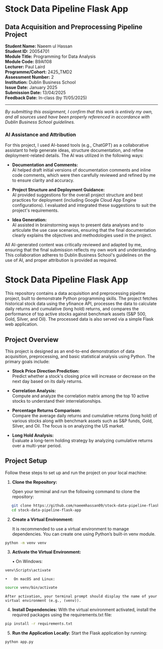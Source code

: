 # Stock Data Pipeline Flask App
## Data Acquisition and Preprocessing Pipeline Project

**Student Name:** Naeem ul Hassan  
**Student ID:** 20054701  
**Module Title:** Programming for Data Analysis  
**Module Code:** B9AI108  
**Lecturer:** Paul Laird  
**Programme/Cohort:** 2425_TMD2  
**Assessment Number:** 2  
**Institution:** Dublin Business School  
**Issue Date:** January 2025  
**Submission Date:** 13/04/2025  
**Feedback Date:** In-class (by 11/05/2025)

---

*By submitting this assignment, I confirm that this work is entirely my own, and all sources used have been properly referenced in accordance with Dublin Business School guidelines.*

### AI Assistance and Attribution

For this project, I used AI-based tools (e.g., ChatGPT) as a collaborative assistant to help generate ideas, structure documentation, and refine deployment-related details. The AI was utilized in the following ways:

- **Documentation and Comments:**  
  AI helped draft initial versions of documentation comments and inline code comments, which were then carefully reviewed and refined by me to ensure clarity and accuracy.

- **Project Structure and Deployment Guidance:**  
  AI provided suggestions for the overall project structure and best practices for deployment (including Google Cloud App Engine configurations). I evaluated and integrated these suggestions to suit the project's requirements.

- **Idea Generation:**  
  AI assisted in brainstorming ways to present data analyses and to articulate the use case scenarios, ensuring that the final documentation clearly explains the objectives and methodologies used in the project.

All AI-generated content was critically reviewed and adapted by me, ensuring that the final submission reflects my own work and understanding. This collaboration adheres to Dublin Business School's guidelines on the use of AI, and proper attribution is provided as required.

# Stock Data Pipeline Flask App

This repository contains a data acquisition and preprocessing pipeline project, built to demonstrate Python programming skills. The project fetches historical stock data using the yfinance API, processes the data to calculate daily returns and cumulative (long hold) returns, and compares the performance of top active stocks against benchmark assets (S&P 500, Gold, Silver, and Oil). The processed data is also served via a simple Flask web application.

## Project Overview

This project is designed as an end-to-end demonstration of data acquisition, preprocessing, and basic statistical analysis using Python. The primary goals include:
- **Stock Price Direction Prediction:**  
  Predict whether a stock's closing price will increase or decrease on the next day based on its daily returns.
  
- **Correlation Analysis:**  
  Compute and analyze the correlation matrix among the top 10 active stocks to understand their interrelationships.

- **Percentage Returns Comparison:**  
  Compare the average daily returns and cumulative returns (long hold) of various stocks along with benchmark assets such as S&P funds, Gold, Silver, and Oil. The focus is on analyzing the US market.

- **Long Hold Analysis:**  
  Evaluate a long-term holding strategy by analyzing cumulative returns over a multi-year period.


## Project Setup

Follow these steps to set up and run the project on your local machine:

1. **Clone the Repository:**

   Open your terminal and run the following command to clone the repository:

```bash
   git clone https://github.com/naeemhassan09/stock-data-pipeline-flask-app.git
   cd stock-data-pipeline-flask-app
```

2.	**Create a Virtual Environment:**

    It is recommended to use a virtual environment to manage dependencies. You can create one using Python’s built-in venv module.
```bash
python -m venv venv
```

3.	**Activate the Virtual Environment:**

	•	On Windows:
```bash
venv\Scripts\activate
```
    •	On macOS and Linux:
```bash
source venv/bin/activate
```
    After activation, your terminal prompt should display the name of your virtual environment (e.g., (venv)).

4.	**Install Dependencies:**
    With the virtual environment activated, install the required packages using the requirements.txt file:

```bash
pip install -r requirements.txt
```

5.	**Run the Application Locally:**
    Start the Flask application by running:

```bash
python app.py
```